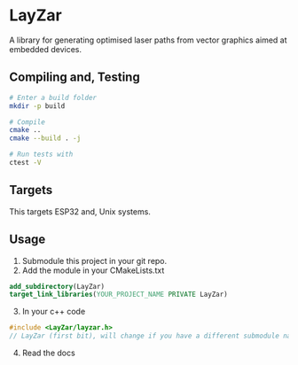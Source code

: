 # LayZar
A library for generating optimised laser paths from vector graphics aimed at embedded devices.

## Compiling and, Testing
```bash
# Enter a build folder
mkdir -p build

# Compile
cmake ..
cmake --build . -j

# Run tests with
ctest -V
```

## Targets
This targets ESP32 and, Unix systems.

## Usage
 1. Submodule this project in your git repo.
 2. Add the module in your CMakeLists.txt
```cmake
add_subdirectory(LayZar)
target_link_libraries(YOUR_PROJECT_NAME PRIVATE LayZar)
```
 3. In your c++ code
```c++
#include <LayZar/layzar.h> 
// LayZar (first bit), will change if you have a different submodule name
```
 4. Read the docs

